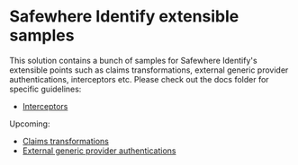 # Safewhere Identify extensible samples

This solution contains a bunch of samples for Safewhere Identify's extensible points such as claims transformations, external generic provider authentications, interceptors etc. Please check out the docs folder for specific guidelines:

* [Interceptors](docs/Interceptors.md)

Upcoming:

* [Claims transformations]()
* [External generic provider authentications]()
